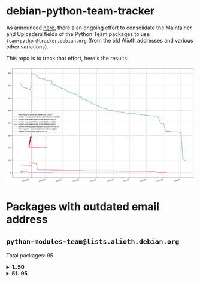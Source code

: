 # debian-python-team-tracker



As announced [here](https://lists.debian.org/debian-python/2021/08/msg00006.html), there's an ongoing effort to consolidate the Maintainer and Uploaders fields of the Python Team packages to use `team+python@tracker.debian.org` (from the old Alioth addresses and various other variations).



This repo is to track that effort, here's the results:



![Python team emails](images/python_team_emails.svg)


# Packages with outdated email address

## `python-modules-team@lists.alioth.debian.org`
Total packages: 95
<details>
<summary><b>1..50</b></summary>


| # | Package | Version |
| --- | --- | --- |
| 1 | [cookiecutter](https://tracker.debian.org/cookiecutter) | 1.7.3-1 |
| 2 | [django-bitfield](https://tracker.debian.org/django-bitfield) | 1.9.6-2 |
| 3 | [django-js-reverse](https://tracker.debian.org/django-js-reverse) | 0.7.3-1.1 |
| 4 | [django-nose](https://tracker.debian.org/django-nose) | 1.4.6-2.1 |
| 5 | [django-pipeline](https://tracker.debian.org/django-pipeline) | 1.6.14-3 |
| 6 | [dnsdiag](https://tracker.debian.org/dnsdiag) | 2.0.2-1 |
| 7 | [faker](https://tracker.debian.org/faker) | 0.9.3-0.1 |
| 8 | [fastchunking](https://tracker.debian.org/fastchunking) | 0.0.3-2 |
| 9 | [flask-script](https://tracker.debian.org/flask-script) | 2.0.6-2 |
| 10 | [hachoir](https://tracker.debian.org/hachoir) | 3.1.0+dfsg-3 |
| 11 | [kivy](https://tracker.debian.org/kivy) | 1.11.0-2 |
| 12 | [mockldap](https://tracker.debian.org/mockldap) | 0.3.0-4 |
| 13 | [networkx](https://tracker.debian.org/networkx) | 2.5+ds-2 |
| 14 | [okasha](https://tracker.debian.org/okasha) | 0.2.4-4 |
| 15 | [portio](https://tracker.debian.org/portio) | 0.5-4 |
| 16 | [power](https://tracker.debian.org/power) | 1.4+dfsg-4 |
| 17 | [pycallgraph](https://tracker.debian.org/pycallgraph) | 1.1.3-1.2 |
| 18 | [pydenticon](https://tracker.debian.org/pydenticon) | 0.3.1-2 |
| 19 | [pydle](https://tracker.debian.org/pydle) | 0.9.4-2 |
| 20 | [pyfg](https://tracker.debian.org/pyfg) | 0.50-2 |
| 21 | [pyinotify](https://tracker.debian.org/pyinotify) | 0.9.6-1.3 |
| 22 | [pyiosxr](https://tracker.debian.org/pyiosxr) | 0.52-1.1 |
| 23 | [pylibmc](https://tracker.debian.org/pylibmc) | 1.5.2-3 |
| 24 | [pynliner](https://tracker.debian.org/pynliner) | 0.8.0-2 |
| 25 | [pyopengl](https://tracker.debian.org/pyopengl) | 3.1.5+dfsg-1 |
| 26 | [pyprind](https://tracker.debian.org/pyprind) | 2.11.2-2 |
| 27 | [pytds](https://tracker.debian.org/pytds) | 1.10.0-1 |
| 28 | [pytest-bdd](https://tracker.debian.org/pytest-bdd) | 3.2.1-1 |
| 29 | [pytest-runner](https://tracker.debian.org/pytest-runner) | 2.11.1-1.2 |
| 30 | [python-aioinflux](https://tracker.debian.org/python-aioinflux) | 0.9.0-2 |
| 31 | [python-click-log](https://tracker.debian.org/python-click-log) | 0.2.1-2 |
| 32 | [python-colour](https://tracker.debian.org/python-colour) | 0.1.5-2 |
| 33 | [python-decorator](https://tracker.debian.org/python-decorator) | 4.4.2-2 |
| 34 | [python-demjson](https://tracker.debian.org/python-demjson) | 2.2.4-5 |
| 35 | [python-django-push-notifications](https://tracker.debian.org/python-django-push-notifications) | 1.4.1-1 |
| 36 | [python-ewmh](https://tracker.debian.org/python-ewmh) | 0.1.6-2 |
| 37 | [python-gflags](https://tracker.debian.org/python-gflags) | 1.5.1-7 |
| 38 | [python-hpilo](https://tracker.debian.org/python-hpilo) | 4.3-3 |
| 39 | [python-ipfix](https://tracker.debian.org/python-ipfix) | 0.9.7-2 |
| 40 | [python-kanboard](https://tracker.debian.org/python-kanboard) | 1.0.1-1.1 |
| 41 | [python-ldap](https://tracker.debian.org/python-ldap) | 3.2.0-4 |
| 42 | [python-libguess](https://tracker.debian.org/python-libguess) | 1.1-4 |
| 43 | [python-mailer](https://tracker.debian.org/python-mailer) | 0.8.1-4 |
| 44 | [python-mastodon](https://tracker.debian.org/python-mastodon) | 1.5.1-1 |
| 45 | [python-model-mommy](https://tracker.debian.org/python-model-mommy) | 1.6.0-2 |
| 46 | [python-offtrac](https://tracker.debian.org/python-offtrac) | 0.1.0-2.1 |
| 47 | [python-openidc-client](https://tracker.debian.org/python-openidc-client) | 0.6.0-1.1 |
| 48 | [python-pathtools](https://tracker.debian.org/python-pathtools) | 0.1.2-4 |
| 49 | [python-pem](https://tracker.debian.org/python-pem) | 19.1.0-1 |
| 50 | [python-persistent](https://tracker.debian.org/python-persistent) | 4.6.4-0.2 |
</details>
<details>
<summary><b>51..95</b></summary>

| # | Package | Version |
| --- | --- | --- |
| 51 | [python-pex](https://tracker.debian.org/python-pex) | 1.1.14-3.1 |
| 52 | [python-phonenumbers](https://tracker.debian.org/python-phonenumbers) | 8.12.1-1 |
| 53 | [python-plaster](https://tracker.debian.org/python-plaster) | 1.0-2 |
| 54 | [python-plaster-pastedeploy](https://tracker.debian.org/python-plaster-pastedeploy) | 0.5-3 |
| 55 | [python-py-zipkin](https://tracker.debian.org/python-py-zipkin) | 0.15.0-1.1 |
| 56 | [python-pysnmp4-apps](https://tracker.debian.org/python-pysnmp4-apps) | 0.3.2-2.2 |
| 57 | [python-ratelimiter](https://tracker.debian.org/python-ratelimiter) | 1.2.0.post0-1 |
| 58 | [python-repoze.sphinx.autointerface](https://tracker.debian.org/python-repoze.sphinx.autointerface) | 0.8-0.2 |
| 59 | [python-requests-ntlm](https://tracker.debian.org/python-requests-ntlm) | 1.1.0-1.1 |
| 60 | [python-rpaths](https://tracker.debian.org/python-rpaths) | 0.13-1.1 |
| 61 | [python-schedutils](https://tracker.debian.org/python-schedutils) | 0.6-2.1 |
| 62 | [python-service-identity](https://tracker.debian.org/python-service-identity) | 18.1.0-6 |
| 63 | [python-simpy](https://tracker.debian.org/python-simpy) | 2.3.1+dfsg-2 |
| 64 | [python-slimmer](https://tracker.debian.org/python-slimmer) | 0.1.30-8 |
| 65 | [python-suntime](https://tracker.debian.org/python-suntime) | 1.2.5-2 |
| 66 | [python-tempita](https://tracker.debian.org/python-tempita) | 0.5.2-6 |
| 67 | [python-testing.mysqld](https://tracker.debian.org/python-testing.mysqld) | 1.4.0-4 |
| 68 | [python-testing.postgresql](https://tracker.debian.org/python-testing.postgresql) | 1.3.0-2 |
| 69 | [python-typeguard](https://tracker.debian.org/python-typeguard) | 2.2.2-1.1 |
| 70 | [python-urlobject](https://tracker.debian.org/python-urlobject) | 2.4.3-3 |
| 71 | [python-vobject](https://tracker.debian.org/python-vobject) | 0.9.6.1-0.2 |
| 72 | [python-webob](https://tracker.debian.org/python-webob) | 1:1.8.6-1.1 |
| 73 | [python-wheezy.template](https://tracker.debian.org/python-wheezy.template) | 0.1.167-2 |
| 74 | [python-wither](https://tracker.debian.org/python-wither) | 1.1-2 |
| 75 | [python-yaswfp](https://tracker.debian.org/python-yaswfp) | 0.9.3-1.1 |
| 76 | [pywinrm](https://tracker.debian.org/pywinrm) | 0.3.0-2 |
| 77 | [quark-sphinx-theme](https://tracker.debian.org/quark-sphinx-theme) | 0.5.1-2 |
| 78 | [routes](https://tracker.debian.org/routes) | 2.5.1-1 |
| 79 | [sireader](https://tracker.debian.org/sireader) | 1.1.1-2 |
| 80 | [sleekxmpp](https://tracker.debian.org/sleekxmpp) | 1.3.3-6 |
| 81 | [sortedcontainers](https://tracker.debian.org/sortedcontainers) | 2.1.0-2 |
| 82 | [speaklater](https://tracker.debian.org/speaklater) | 1.3-5 |
| 83 | [sphinx](https://tracker.debian.org/sphinx) | 1.8.5-3 |
| 84 | [sphinx](https://tracker.debian.org/sphinx) | 1.8.5-4 |
| 85 | [sphinx](https://tracker.debian.org/sphinx) | 1.8.5-5 |
| 86 | [sphinx-autorun](https://tracker.debian.org/sphinx-autorun) | 1.1.0-3.1 |
| 87 | [sshpubkeys](https://tracker.debian.org/sshpubkeys) | 3.1.0-2.1 |
| 88 | [stardicter](https://tracker.debian.org/stardicter) | 1.2-1 |
| 89 | [stsci.distutils](https://tracker.debian.org/stsci.distutils) | 0.3.7-5 |
| 90 | [tagpy](https://tracker.debian.org/tagpy) | 2013.1-7 |
| 91 | [tinydb](https://tracker.debian.org/tinydb) | 3.15.2-2 |
| 92 | [vim-autopep8](https://tracker.debian.org/vim-autopep8) | 1.2.0-2 |
| 93 | [webpy](https://tracker.debian.org/webpy) | 1:0.61-1 |
| 94 | [wokkel](https://tracker.debian.org/wokkel) | 18.0.0-3.1 |
| 95 | [wsgiproxy2](https://tracker.debian.org/wsgiproxy2) | 0.4.5-1.1 |
</details>
